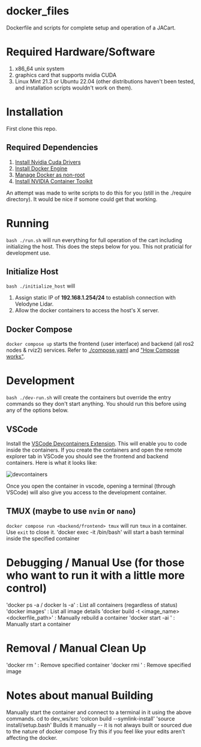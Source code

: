# docker_files
Dockerfile and scripts for complete setup and operation of a JACart.

# Required Hardware/Software
1. x86_64 unix system
1. graphics card that supports nvidia CUDA
1. Linux Mint 21.3 or Ubuntu 22.04 (other distributions haven't been tested, and installation scripts wouldn't work on them).

# Installation

First clone this repo.

## Required Dependencies

1. [Install Nvidia Cuda Drivers](https://developer.nvidia.com/cuda-downloads?target_os=Linux&target_arch=x86_64&Distribution=Ubuntu&target_version=22.04&target_type=deb_network)
1. [Install Docker Engine](https://docs.docker.com/engine/install/ubuntu/)
1. [Manage Docker as non-root](https://docs.docker.com/engine/install/linux-postinstall/)
1. [Install NVIDIA Container Toolkit](https://docs.nvidia.com/datacenter/cloud-native/container-toolkit/latest/install-guide.html)

An attempt was made to write scripts to do this for you (still in the ./require directory). It would be nice if somone could get that working.

# Running
`bash ./run.sh` will run everything for full operation of the cart including initializing the host. This does the steps below for you. This not praticial for development use.

## Initialize Host

`bash ./initialize_host` will 

1. Assign static IP of **192.168.1.254/24** to establish connection with Velodyne Lidar.
1. Allow the docker containers to access the host's X server.

## Docker Compose

`docker compose up` starts the frontend (user interface) and backend (all ros2 nodes & rviz2) services. Refer to [./compose.yaml](./compose.yaml) and ["How Compose works"](https://docs.docker.com/compose/compose-application-model/).

# Development

`bash ./dev-run.sh` will create the containers but override the entry commands so they don't start anything. You should run this before using any of the options below.

## VSCode

Install the [VSCode Devcontainers Extension](https://marketplace.visualstudio.com/items?itemName=ms-vscode-remote.remote-containers). This will enable you to code inside the containers. If you create the containers and open the remote explorer tab in VSCode you should see the frontend and backend containers. Here is what it looks like:

![devcontainers](https://github.com/user-attachments/assets/f1954457-1171-4320-a687-2cc7833905c9)

Once you open the container in vscode, opening a terminal (through VSCode) will also give you access to the development container.


## TMUX (maybe to use `nvim` or `nano`)
`docker compose run <backend/frontend> tmux` will run `tmux` in a container. Use `exit` to close it.
'docker exec -it <container id> /bin/bash' will start a bash terminal inside the specified container


# Debugging / Manual Use (for those who want to run it with a little more control)
'docker ps -a / docker ls -a'                     :    List all containers (regardless of status)
'docker images'                                   :    List all image details
'docker build -t <image_name> <dockerfile_path>'  :    Manually rebuild a container
'docker start -ai <container id>'                 :    Manually start a container

# Removal / Manual Clean Up
'docker rm <Container id or name>'  :  Remove specified container
'docker rmi <Image id or name>'     :  Remove specified image

# Notes about manual Building
Manually start the container and connect to a terminal in it using the above commands.
cd to dev_ws/src
'colcon build --symlink-install'
'source install/setup.bash'
Builds it manually -- it is not always built or sourced due to the nature of docker compose
Try this if you feel like your edits aren't affecting the docker.

